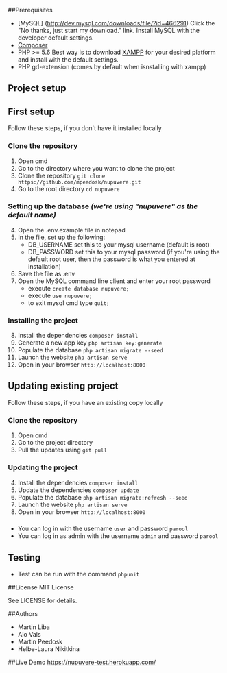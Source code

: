 ##Prerequisites

- [MySQL] (http://dev.mysql.com/downloads/file/?id=466291)
Click the "No thanks, just start my download." link. Install MySQL with the developer default settings.
- [Composer](https://getcomposer.org/)
- PHP >= 5.6
Best way is to download [XAMPP](https://www.apachefriends.org/index.html) for your desired platform and install with the default settings.
- PHP gd-extension (comes by default when isnstalling with xampp)

## Project setup

## First setup
Follow these steps, if you don't have it installed locally
### Clone the repository
1. Open cmd
2. Go to the directory where you want to clone the project
3. Clone the repository `git clone https://github.com/mpeedosk/nupuvere.git`
4. Go to the root directory `cd nupuvere`

### Setting up the database _(we're using "nupuvere" as the default name)_
4. Open the .env.example file in notepad
5. In the file, set up the following:
    * DB_USERNAME set this to your mysql username (default is root)
    * DB_PASSWORD set this to your mysql password (if you're using the default root user, then the password is what you entered at installation)
6. Save the file as .env
7. Open the  MySQL command line client and enter your root password
    * execute `create database nupuvere;`
    * execute `use nupuvere;`
    * to exit mysql cmd type `quit;`

### Installing the project
8. Install the dependencies `composer install`
9. Generate a new app key `php artisan key:generate`
10. Populate the database `php artisan migrate --seed`
11. Launch the website `php artisan serve`
12. Open in your browser `http://localhost:8000`

## Updating existing project
Follow these steps, if you have an existing copy locally
### Clone the repository
1. Open cmd
2. Go to the project directory
3. Pull the updates using `git pull`

### Updating the project
4. Install the dependencies `composer install`
5. Update the dependencies `composer update`
6. Populate the database `php artisan migrate:refresh --seed`
7. Launch the website `php artisan serve`
8. Open in your browser `http://localhost:8000`

###
* You can log in with the username `user` and password `parool`
* You can log in as admin with the username `admin` and password `parool`
 
## Testing
* Test can be run with the command `phpunit`

##License
MIT License

See LICENSE for details.

##Authors
- Martin Liba
- Alo Vals
- Martin Peedosk
- Helbe-Laura Nikitkina

##Live Demo
https://nupuvere-test.herokuapp.com/

